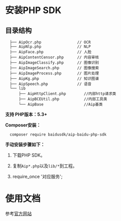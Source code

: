 # 安装PHP SDK

## 目录结构
```
  ├── AipOcr.php                // OCR
  ├── AipNlp.php                // NLP
  ├── AipFace.php               // 人脸
  ├── AipContentCensor.php      // 内容审核
  ├── AipImageClassify.php      // 图像识别
  ├── AipImageSearch.php        // 图像搜索
  ├── AipImageProcess.php       // 图片处理
  ├── AipKg.php                 // 知识图谱
  ├── AipSpeech.php             // 语音
  └── lib
      ├── AipHttpClient.php        //内部http请求类
      ├── AipBCEUtil.php           //内部工具类
      └── AipBase                  //Aip基类
```

**支持 PHP版本：5.3+**

**Composer安装：**

```
  composer require baidusdk/aip-baidu-php-sdk
```

**手动安装步骤如下：**

1. 下载PHP SDK。

2. 复制```Aip*.php```以及```lib/*```到工程。

3. require_once '对应服务';


# 使用文档

参考[官方网站](http://ai.baidu.com/docs#/Begin/top)
